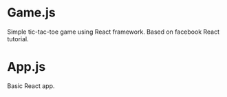 # Game.js
Simple tic-tac-toe game using React framework. Based on facebook React tutorial.

# App.js
Basic React app.